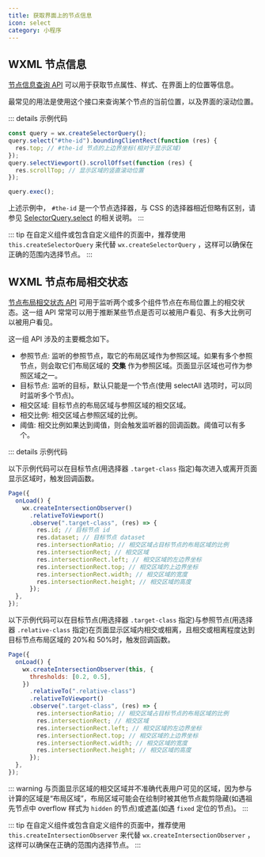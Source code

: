 ```yaml
---
title: 获取界面上的节点信息
icon: select
category: 小程序
---
```


## WXML 节点信息

[节点信息查询 API](https://developers.weixin.qq.com/miniprogram/dev/api/wxml/wx.createSelectorQuery.html) 可以用于获取节点属性、样式、在界面上的位置等信息。

最常见的用法是使用这个接口来查询某个节点的当前位置，以及界面的滚动位置。

::: details 示例代码

```js
const query = wx.createSelectorQuery();
query.select("#the-id").boundingClientRect(function (res) {
  res.top; // #the-id 节点的上边界坐标(相对于显示区域)
});
query.selectViewport().scrollOffset(function (res) {
  res.scrollTop; // 显示区域的竖直滚动位置
});

query.exec();
```

上述示例中， `#the-id` 是一个节点选择器，与 CSS 的选择器相近但略有区别，请参见 [SelectorQuery.select](https://developers.weixin.qq.com/miniprogram/dev/api/wxml/SelectorQuery.select.html) 的相关说明。
:::

::: tip
在自定义组件或包含自定义组件的页面中，推荐使用 `this.createSelectorQuery` 来代替 `wx.createSelectorQuery` ，这样可以确保在正确的范围内选择节点。
:::

## WXML 节点布局相交状态

[节点布局相交状态 API](https://developers.weixin.qq.com/miniprogram/dev/api/wxml/wx.createIntersectionObserver.html) 可用于监听两个或多个组件节点在布局位置上的相交状态。这一组 API 常常可以用于推断某些节点是否可以被用户看见、有多大比例可以被用户看见。

这一组 API 涉及的主要概念如下。

- 参照节点: 监听的参照节点，取它的布局区域作为参照区域。如果有多个参照节点，则会取它们布局区域的 **交集** 作为参照区域。页面显示区域也可作为参照区域之一。
- 目标节点: 监听的目标，默认只能是一个节点(使用 selectAll 选项时，可以同时监听多个节点)。
- 相交区域: 目标节点的布局区域与参照区域的相交区域。
- 相交比例: 相交区域占参照区域的比例。
- 阈值: 相交比例如果达到阈值，则会触发监听器的回调函数。阈值可以有多个。

::: details 示例代码

以下示例代码可以在目标节点(用选择器 `.target-class` 指定)每次进入或离开页面显示区域时，触发回调函数。

```js
Page({
  onLoad() {
    wx.createIntersectionObserver()
      .relativeToViewport()
      .observe(".target-class", (res) => {
        res.id; // 目标节点 id
        res.dataset; // 目标节点 dataset
        res.intersectionRatio; // 相交区域占目标节点的布局区域的比例
        res.intersectionRect; // 相交区域
        res.intersectionRect.left; // 相交区域的左边界坐标
        res.intersectionRect.top; // 相交区域的上边界坐标
        res.intersectionRect.width; // 相交区域的宽度
        res.intersectionRect.height; // 相交区域的高度
      });
  },
});
```

以下示例代码可以在目标节点(用选择器 `.target-class` 指定)与参照节点(用选择器 `.relative-class` 指定)在页面显示区域内相交或相离，且相交或相离程度达到目标节点布局区域的 20%和 50%时，触发回调函数。

```js
Page({
  onLoad() {
    wx.createIntersectionObserver(this, {
      thresholds: [0.2, 0.5],
    })
      .relativeTo(".relative-class")
      .relativeToViewport()
      .observe(".target-class", (res) => {
        res.intersectionRatio; // 相交区域占目标节点的布局区域的比例
        res.intersectionRect; // 相交区域
        res.intersectionRect.left; // 相交区域的左边界坐标
        res.intersectionRect.top; // 相交区域的上边界坐标
        res.intersectionRect.width; // 相交区域的宽度
        res.intersectionRect.height; // 相交区域的高度
      });
  },
});
```

::: warning
与页面显示区域的相交区域并不准确代表用户可见的区域，因为参与计算的区域是“布局区域”，布局区域可能会在绘制时被其他节点裁剪隐藏(如遇祖先节点中 overflow 样式为 `hidden` 的节点)或遮盖(如遇 `fixed` 定位的节点)。
:::

::: tip
在自定义组件或包含自定义组件的页面中，推荐使用 `this.createIntersectionObserver` 来代替 `wx.createIntersectionObserver` ，这样可以确保在正确的范围内选择节点。
:::
